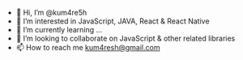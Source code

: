- 👋 Hi, I’m @kum4re5h
- 👀 I’m interested in JavaScript, JAVA, React & React Native
- 🌱 I’m currently learning ...
- 💞️ I’m looking to collaborate on JavaScript & other related libraries 
- 📫 How to reach me kum4resh@gmail.com

<!---
kum4re5h/kum4re5h is a ✨ special ✨ repository because its `README.md` (this file) appears on your GitHub profile.
You can click the Preview link to take a look at your changes.
--->
